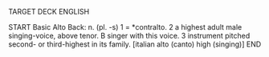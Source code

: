 TARGET DECK
ENGLISH

START
Basic
Alto
Back: n. (pl. -s) 1 = *contralto. 2 a highest adult male singing-voice, above tenor. B singer with this voice. 3 instrument pitched second- or third-highest in its family. [italian alto (canto) high (singing)]
END
